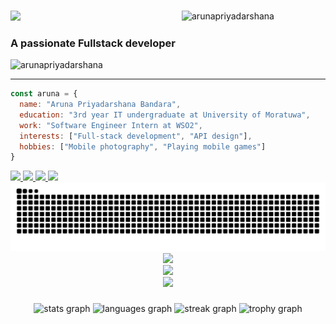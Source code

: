 <div align="left">
</div>

###
<div>

 <img src="https://readme-typing-svg.herokuapp.com/?font=Righteous&size=35&center=false&vCenter=false&width=500&height=70&duration=4000&lines=Hi+There!+👋;+I'm+Aruna+Priyadarshana!;" />

<img width="230" align="right" src="https://raw.githubusercontent.com/arunapriyadarshana/arunapriyadarshana/refs/heads/main/dev-working_rounded.gif" alt="arunapriyadarshana" />

</div>

     
<h3 align="left">A passionate Fullstack developer</h3>

<p align="left"> <img src="https://komarev.com/ghpvc/?username=arunapriyadarshana&label=Profile%20views&color=0e75b6&style=flat" alt="arunapriyadarshana" /> </p>

---

```javascript
const aruna = {
  name: "Aruna Priyadarshana Bandara",
  education: "3rd year IT undergraduate at University of Moratuwa",
  work: "Software Engineer Intern at WSO2",
  interests: ["Full-stack development", "API design"],
  hobbies: ["Mobile photography", "Playing mobile games"]
}
```

<div align="left"> 
  <a href="mailto:arunapbandara45@gmail.com">
    <img src="https://img.shields.io/badge/Gmail-333333?style=for-the-badge&logo=gmail&logoColor=red" />
  </a>
  <a href="https://www.linkedin.com/in/arunapriyadarshana" target="_blank">
    <img src="https://img.shields.io/badge/LinkedIn-0077B5?style=for-the-badge&logo=linkedin&logoColor=white" target="_blank" />
  </a>
  <a href="https://arunapriyadarshana.me" target="_blank">
     <img src="https://img.shields.io/badge/Portfolio-FF5722?style=for-the-badge&logo=todoist&logoColor=white" target="_blank" /> <!-- sqlite, safari, google-chrome are other good icon options -->
  </a>
    <a href="https://medium.com/@arunapbandara45" target="_blank">
    <img src="https://img.shields.io/badge/Medium-000000?style=for-the-badge&logo=Medium&labelColor=black" target="_blank" />
  </a>
</div>

<div align="center">

<img  alt="GitHub Snake" src="https://raw.githubusercontent.com/arunapriyadarshana/arunapriyadarshana/output/github-contribution-grid-snake.svg" />

</div>

<div align="center">
    <img src="https://skillicons.dev/icons?i=nextjs,react,nodejs,spring,tailwind,materialui,html,css" /><br>
    <img src="https://skillicons.dev/icons?i=ts,js,java,py,c,mongodb,mysql,postgres,prisma,appwrite,git,figma" /><br>
  <img src="https://skillicons.dev/icons?i=vscode,idea,postman" />
</div>

###

<div align="center">
  <img src="https://github-readme-stats.vercel.app/api?username=arunapriyadarshana&hide_title=false&hide_rank=false&show_icons=true&include_all_commits=true&count_private=true&disable_animations=false&theme=dracula&locale=en&hide_border=true&order=1" height="150" alt="stats graph"  />
  <img src="https://github-readme-stats.vercel.app/api/top-langs?username=arunapriyadarshana&locale=en&hide_title=false&layout=compact&card_width=320&langs_count=7&theme=dracula&hide_border=true&order=2" height="150" alt="languages graph"  />
  <img src="https://streak-stats.demolab.com?user=arunapriyadarshana&locale=en&mode=daily&theme=dracula&hide_border=true&border_radius=5&order=3" height="150" alt="streak graph"  />
  <img src="https://github-profile-trophy.vercel.app?username=arunapriyadarshana&theme=dracula&column=-1&row=1&margin-w=8&margin-h=8&no-bg=false&no-frame=false&order=4" height="150" alt="trophy graph"  />
</div>

